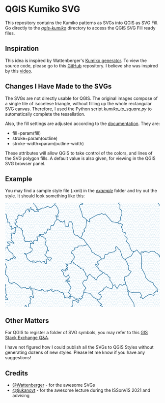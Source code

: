 # QGIS Kumiko SVG

This repository contains the Kumiko patterns as SVGs into QGIS as SVG Fill. Go directly to the [*qgis-kumiko*](https://github.com/clronniema/qgis-kumiko-svg/tree/master/qgis-kumiko) directory to access the QGIS SVG Fill ready files.


## Inspiration

This idea is inspired by Wattenberger's [Kumiko generator](https://kumiko-generator.netlify.app/). To view the source code, please go to this [GitHub](https://github.com/Wattenberger/kumiko) repository. I believe she was inspired by this [video](https://www.youtube.com/watch?v=-NuqwJz9RNE&ab_channel=%E7%AB%B9%E4%B8%AD%E5%A4%A7%E5%B7%A5%E9%81%93%E5%85%B7%E9%A4%A8).

## Changes I Have Made to the SVGs

The SVGs are not directly usable for QGIS. The original images compose of a single tile of isocelese triangle, without filling up the whole rectangular SVG canvas. Therefore, I used the Python script *kumiko_to_square.py* to automatically complete the tessellation. 

Also, the fill settings are adjusted according to the [documentation](https://docs.qgis.org/3.16/en/docs/user_manual/style_library/symbol_selector.html#marker-symbols). They are:

- fill=param(fill)
- stroke=param(outline)
- stroke-width=param(outline-width)

These attributes will allow QGIS to take control of the colors, and lines of the SVG polygon fills. A default value is also given, for viewing in the QGIS SVG browser panel.

## Example

You may find a sample style file (.xml) in the [*example*](https://github.com/clronniema/qgis-kumiko-svg/tree/master/example) folder and try out the style. It should look something like this:

![Finland Kumiko](example/finland_kumiko.png)

## Other Matters

For QGIS to register a folder of SVG symbols, you may refer to this [GIS Stack Exchange Q&A](https://gis.stackexchange.com/questions/137855/importing-svg-symbols-into-qgis).

I have not figured how I could publish all the SVGs to QGIS Styles without generating dozens of new styles. Please let me know if you have any suggestions!

## Credits

- [@Wattenberger](https://github.com/Wattenberger) - for the awesome SVGs
- [@tjukanovt](https://github.com/tjukanovt) - for the awesome lecture during the ISSonVIS 2021 and advising 
